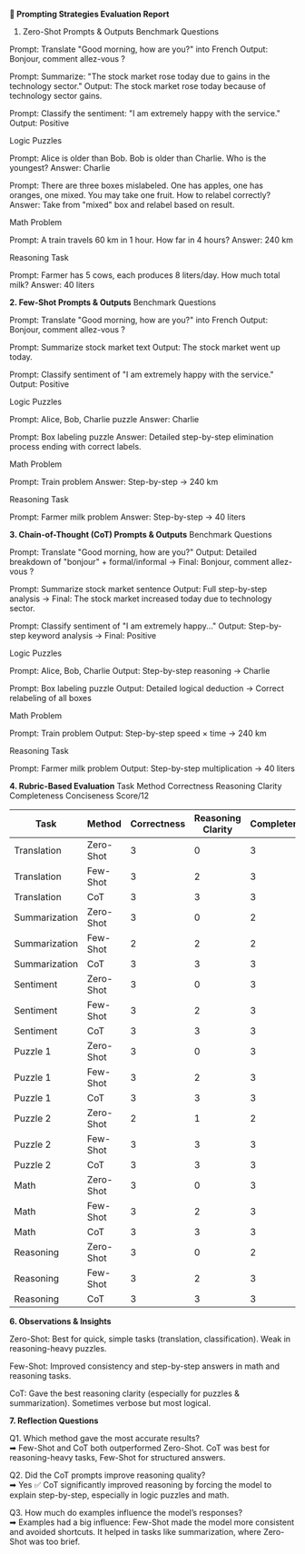 **📑 Prompting Strategies Evaluation Report**
1. Zero-Shot Prompts & Outputs
Benchmark Questions

Prompt: Translate "Good morning, how are you?" into French
Output: Bonjour, comment allez-vous ?

Prompt: Summarize: "The stock market rose today due to gains in the technology sector."
Output: The stock market rose today because of technology sector gains.

Prompt: Classify the sentiment: "I am extremely happy with the service."
Output: Positive

Logic Puzzles

Prompt: Alice is older than Bob. Bob is older than Charlie. Who is the youngest?
Answer: Charlie

Prompt: There are three boxes mislabeled. One has apples, one has oranges, one mixed. You may take one fruit. How to relabel correctly?
Answer: Take from "mixed" box and relabel based on result.

Math Problem

Prompt: A train travels 60 km in 1 hour. How far in 4 hours?
Answer: 240 km

Reasoning Task

Prompt: Farmer has 5 cows, each produces 8 liters/day. How much total milk?
Answer: 40 liters

**2. Few-Shot Prompts & Outputs**
Benchmark Questions

Prompt: Translate "Good morning, how are you?" into French
Output: Bonjour, comment allez-vous ?

Prompt: Summarize stock market text
Output: The stock market went up today.

Prompt: Classify sentiment of "I am extremely happy with the service."
Output: Positive

Logic Puzzles

Prompt: Alice, Bob, Charlie puzzle
Answer: Charlie

Prompt: Box labeling puzzle
Answer: Detailed step-by-step elimination process ending with correct labels.

Math Problem

Prompt: Train problem
Answer: Step-by-step → 240 km

Reasoning Task

Prompt: Farmer milk problem
Answer: Step-by-step → 40 liters

**3. Chain-of-Thought (CoT) Prompts & Outputs**
Benchmark Questions

Prompt: Translate "Good morning, how are you?"
Output: Detailed breakdown of "bonjour" + formal/informal → Final: Bonjour, comment allez-vous ?

Prompt: Summarize stock market sentence
Output: Full step-by-step analysis → Final: The stock market increased today due to technology sector.

Prompt: Classify sentiment of "I am extremely happy..."
Output: Step-by-step keyword analysis → Final: Positive

Logic Puzzles

Prompt: Alice, Bob, Charlie
Output: Step-by-step reasoning → Charlie

Prompt: Box labeling puzzle
Output: Detailed logical deduction → Correct relabeling of all boxes

Math Problem

Prompt: Train problem
Output: Step-by-step speed × time → 240 km

Reasoning Task

Prompt: Farmer milk problem
Output: Step-by-step multiplication → 40 liters

**4. Rubric-Based Evaluation**
Task	Method	Correctness	Reasoning Clarity	Completeness	Conciseness	Score/12

| Task          | Method    | Correctness | Reasoning Clarity | Completeness | Conciseness | Score/12 |  
| ------------- | --------- | ----------- | ----------------- | ------------ | ----------- | -------- |  
| Translation   | Zero-Shot | 3           | 0                 | 3            | 3           | **9**    |  
| Translation   | Few-Shot  | 3           | 2                 | 3            | 3           | **11**   |  
| Translation   | CoT       | 3           | 3                 | 3            | 2           | **11**   |  
| Summarization | Zero-Shot | 3           | 0                 | 2            | 3           | **8**    |  
| Summarization | Few-Shot  | 2           | 2                 | 2            | 3           | **9**    |  
| Summarization | CoT       | 3           | 3                 | 3            | 2           | **11**   |  
| Sentiment     | Zero-Shot | 3           | 0                 | 3            | 3           | **9**    |  
| Sentiment     | Few-Shot  | 3           | 2                 | 3            | 3           | **11**   |  
| Sentiment     | CoT       | 3           | 3                 | 3            | 2           | **11**   |  
| Puzzle 1      | Zero-Shot | 3           | 0                 | 3            | 3           | **9**    |  
| Puzzle 1      | Few-Shot  | 3           | 2                 | 3            | 3           | **11**   |  
| Puzzle 1      | CoT       | 3           | 3                 | 3            | 2           | **11**   |  
| Puzzle 2      | Zero-Shot | 2           | 1                 | 2            | 2           | **7**    |  
| Puzzle 2      | Few-Shot  | 3           | 3                 | 3            | 2           | **11**   |  
| Puzzle 2      | CoT       | 3           | 3                 | 3            | 2           | **11**   |  
| Math          | Zero-Shot | 3           | 0                 | 3            | 3           | **9**    |  
| Math          | Few-Shot  | 3           | 2                 | 3            | 3           | **11**   |  
| Math          | CoT       | 3           | 3                 | 3            | 2           | **11**   |  
| Reasoning     | Zero-Shot | 3           | 0                 | 2            | 3           | **8**    |  
| Reasoning     | Few-Shot  | 3           | 2                 | 3            | 3           | **11**   | 
| Reasoning     | CoT       | 3           | 3                 | 3            | 2           | **11**   |  
 

**6. Observations & Insights**

Zero-Shot: Best for quick, simple tasks (translation, classification). Weak in reasoning-heavy puzzles.

Few-Shot: Improved consistency and step-by-step answers in math and reasoning tasks.

CoT: Gave the best reasoning clarity (especially for puzzles & summarization). Sometimes verbose but most logical.

**7. Reflection Questions**

Q1. Which method gave the most accurate results?  
➡ Few-Shot and CoT both outperformed Zero-Shot. CoT was best for reasoning-heavy tasks, Few-Shot for structured answers.

Q2. Did the CoT prompts improve reasoning quality?  
➡ Yes ✅ CoT significantly improved reasoning by forcing the model to explain step-by-step, especially in logic puzzles and math.


Q3. How much do examples influence the model’s responses?  
➡ Examples had a big influence: Few-Shot made the model more consistent and avoided shortcuts. It helped in tasks like summarization, where Zero-Shot was too brief.
